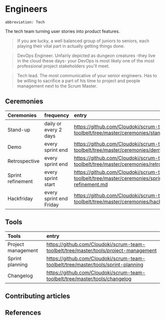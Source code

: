 # Engineers
`abbreviation: Tech`

The tech team turning user stories into product features.

> If you are lucky, a well balanced group of juniors to seniors, each playing their vital part in actually getting things done.

> DevOps Engineer. Unfairly depicted as dungeon creatures -they live in the cloud these days- your DevOps is most likely one of the most professional project stakeholders you'll meet.

> Tech lead. The most communicative of your senior engineers. Has to be willing to sacrifice a part of his time to project and people management next to the Scrum Master.

## Ceremonies

Ceremonies | frequency | entry
:---|:---|:---
Stand-up | daily or every 2 days | https://github.com/Cloudoki/scrum-team-toolbelt/tree/master/ceremonies/stand-up.md
Demo | every sprint end | https://github.com/Cloudoki/scrum-team-toolbelt/tree/master/ceremonies/demo.md
Retrospective | every sprint end | https://github.com/Cloudoki/scrum-team-toolbelt/tree/master/ceremonies/retrospective.md
Sprint refinement | every sprint start | https://github.com/Cloudoki/scrum-team-toolbelt/tree/master/ceremonies/sprint-refinement.md
Hackfriday | every sprint end Friday | https://github.com/Cloudoki/scrum-team-toolbelt/tree/master/ceremonies/hackfriday.md

## Tools

Tools | entry
:---|:---|
Project management | https://github.com/Cloudoki/scrum-team-toolbelt/tree/master/tools/project-management
Sprint planning | https://github.com/Cloudoki/scrum-team-toolbelt/tree/master/tools/sprint-planning
Changelog | https://github.com/Cloudoki/scrum-team-toolbelt/tree/master/tools/changelog

## Contributing articles

## References
